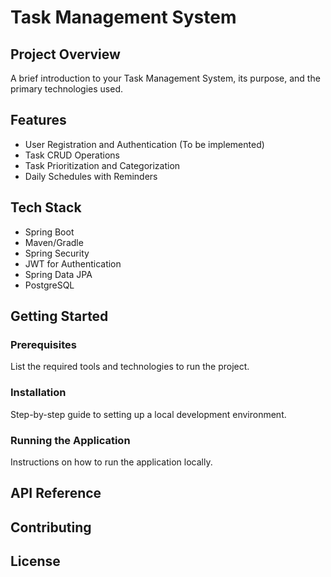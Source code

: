 # Task Management System

## Project Overview
A brief introduction to your Task Management System, its purpose, and the primary technologies used.

## Features
- User Registration and Authentication (To be implemented)
- Task CRUD Operations
- Task Prioritization and Categorization
- Daily Schedules with Reminders

## Tech Stack
- Spring Boot
- Maven/Gradle
- Spring Security
- JWT for Authentication
- Spring Data JPA
- PostgreSQL

## Getting Started

### Prerequisites
List the required tools and technologies to run the project.

### Installation
Step-by-step guide to setting up a local development environment.

### Running the Application
Instructions on how to run the application locally.

## API Reference


## Contributing


## License
